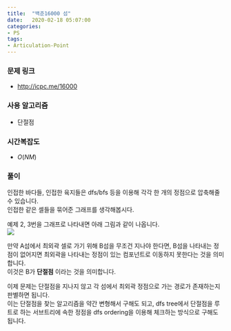 ```yaml
---
title:  "백준16000 섬"
date:   2020-02-18 05:07:00
categories:
- PS
tags:
- Articulation-Point
---
```


### 문제 링크
* http://icpc.me/16000

### 사용 알고리즘
* 단절점

### 시간복잡도
* $O(NM)$

### 풀이
인접한 바다들, 인접한 육지들은 dfs/bfs 등을 이용해 각각 한 개의 정점으로 압축해줄 수 있습니다.<br>
인접한 같은 셀들을 묶어준 그래프를 생각해봅시다.

예제 2, 3번을 그래프로 나타내면 아래 그림과 같이 나옵니다.<br>
![](https://i.imgur.com/UZOsKZD.png)

만약 A섬에서 최외곽 셀로 가기 위해 B섬을 무조건 지나야 한다면, B섬을 나타내는 정점이 없어지면 최외곽을 나타내는 정점이 있는 컴포넌트로 이동하지 못한다는 것을 의미합니다.<Br>
이것은 B가 **단절점** 이라는 것을 의미합니다.

이제 문제는 단절점을 지나지 않고 각 섬에서 최외곽 정점으로 가는 경로가 존재하는지 판별하면 됩니다.<br>
이는 단절점을 찾는 알고리즘을 약간 변형해서 구해도 되고, dfs tree에서 단절점을 루트로 하는 서브트리에 속한 정점을 dfs ordering을 이용해 체크하는 방식으로 구해도 됩니다.
